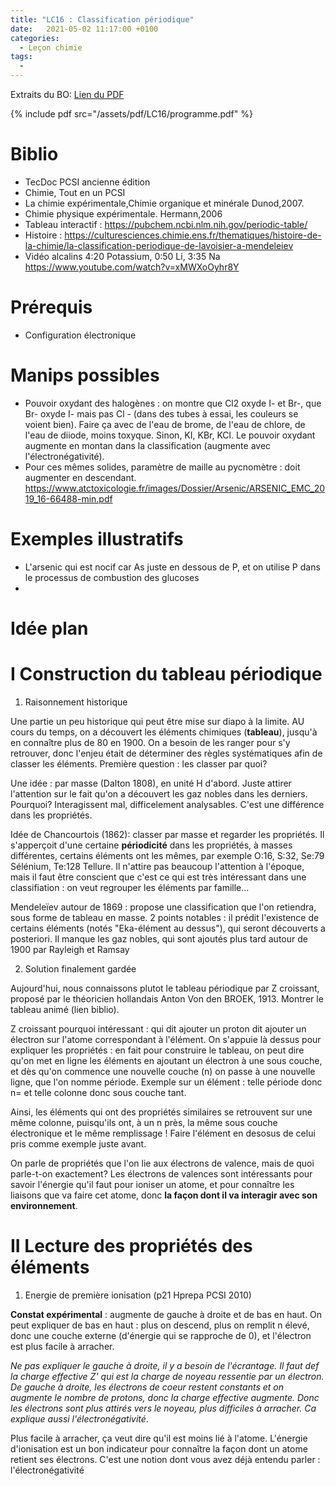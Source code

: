 ```yaml
---
title: "LC16 : Classification périodique"
date:   2021-05-02 11:17:00 +0100
categories:
  - Leçon chimie
tags:
  - 
---
```

Extraits du BO: [Lien du PDF](/assets/pdf/LC16/programme.pdf)

{% include pdf src="/assets/pdf/LC16/programme.pdf" %}

# Biblio 
- TecDoc PCSI ancienne édition
- Chimie, Tout en un PCSI
- La chimie expérimentale,Chimie organique et minérale Dunod,2007.
- Chimie physique expérimentale. Hermann,2006
- Tableau interactif : https://pubchem.ncbi.nlm.nih.gov/periodic-table/
- Histoire : https://culturesciences.chimie.ens.fr/thematiques/histoire-de-la-chimie/la-classification-periodique-de-lavoisier-a-mendeleiev
- Vidéo alcalins 4:20 Potassium, 0:50 Li, 3:35 Na https://www.youtube.com/watch?v=xMWXoOyhr8Y
# Prérequis
- Configuration électronique
# Manips possibles
- Pouvoir oxydant des halogènes : on montre que Cl2 oxyde I- et Br-, que Br- oxyde I- mais pas Cl - (dans des tubes à essai, les couleurs se voient bien). Faire ça avec de l'eau de brome, de l'eau de chlore, de l'eau de diiode, moins toxyque. Sinon, KI, KBr, KCl. Le pouvoir oxydant augmente en montan dans la classification (augmente avec l'électronégativité).
- Pour ces mêmes solides, paramètre de maille au pycnomètre : doit augmenter en descendant. https://www.atctoxicologie.fr/images/Dossier/Arsenic/ARSENIC_EMC_2019_16-66488-min.pdf
# Exemples illustratifs
- L'arsenic qui est nocif car As juste en dessous de P, et on utilise P dans le processus de combustion des glucoses
- 
# Idée plan
# I Construction du tableau périodique
1) Raisonnement historique
 
Une partie un peu historique qui peut être mise sur diapo à la limite. AU cours du temps, on a découvert les éléments chimiques (**tableau**), jusqu'à en connaître plus de 80 en 1900. On a besoin de les ranger pour s'y retrouver, donc l'enjeu était de déterminer des règles systématiques afin de classer les éléments. Première question : les classer par quoi? 

Une idée : par masse (Dalton 1808), en unité H d'abord. Juste attirer l'attention sur le fait qu'on a découvert les gaz nobles dans les derniers. Pourquoi? Interagissent mal, difficelement analysables. C'est une différence dans les propriétés.

Idée de Chancourtois (1862): classer par masse et regarder les propriétés. Il s'apperçoit d'une certaine **périodicité** dans les propriétés, à masses différentes, certains éléments ont les mêmes, par exemple O:16, S:32, Se:79 Sélénium, Te:128 Tellure. Il n'attire pas beaucoup l'attention à l'époque, mais il faut être conscient que c'est ce qui est très intéressant dans une classifiation : on veut regrouper les éléments par famille...

 Mendeleïev autour de 1869 : propose une classification que l'on retiendra, sous forme de tableau en masse. 2 points notables : il prédit l'existence de certains éléments (notés "Eka-élément au dessus"), qui seront découverts a posteriori. Il manque les gaz nobles, qui sont ajoutés plus tard autour de 1900 par Rayleigh et Ramsay

2) Solution finalement gardée

Aujourd'hui, nous connaissons plutot le tableau périodique par Z croissant, proposé par le théoricien hollandais Anton Von den BROEK, 1913. Montrer le tableau animé (lien biblio).

Z croissant pourquoi intéressant : qui dit ajouter un proton dit ajouter un électron sur l'atome correspondant à l'élément. On s'appuie là dessus pour expliquer les propriétés : en fait pour construire le tableau, on peut dire qu'on met en ligne les éléments en ajoutant un électron à une sous couche, et dès qu'on commence une nouvelle couche (n) on passe à une nouvelle ligne, que l'on nomme période. Exemple sur un élément : telle période donc n= et telle colonne donc sous couche tant.

Ainsi, les éléments qui ont des propriétés similaires se retrouvent sur une même colonne, puisqu'ils ont, à un n près, la même sous couche électronique et le même remplissage ! Faire l'élément en desosus de celui pris comme exemple juste avant.

On parle de propriétés que l'on lie aux électrons de valence, mais de quoi parle-t-on exactement? Les électrons de valences sont intéressants pour savoir l'énergie qu'il faut pour ioniser un atome, et pour connaître les liaisons que va faire cet atome, donc **la façon dont il va interagir avec son environnement**.

# II Lecture des propriétés des éléments
1) Energie de première ionisation (p21 Hprepa PCSI 2010)

**Constat expérimental** : augmente de gauche à droite et de bas en haut. On peut expliquer de bas en haut : plus on descend, plus on remplit n élevé, donc une couche externe (d'énergie qui se rapproche de 0), et l'électron est plus facile à arracher. 

*Ne pas expliquer le gauche à droite, il y a besoin de l'écrantage. Il faut def la charge effective Z' qui est la charge de noyeau ressentie par un électron. De gauche à droite, les électrons de coeur restent constants et on augmente le nombre de protons, donc la charge effective augmente. Donc les électrons sont plus attirés vers le noyeau, plus difficiles à arracher. Ca explique aussi l'électronégativité*.

Plus facile à arracher, ça veut dire qu'il est moins lié à l'atome. L'énergie d'ionisation est un bon indicateur pour connaître la façon dont un atome retient ses électrons. C'est une notion dont vous avez déjà entendu parler : l'électronégativité
